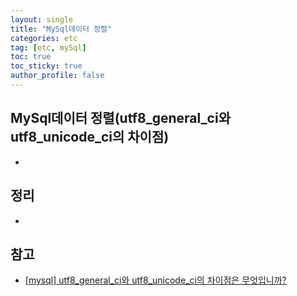 ```yaml
---
layout: single
title: "MySql데이터 정렬"
categories: etc
tag: [etc, mySql]
toc: true
toc_sticky: true
author_profile: false
---
```

## MySql데이터 정렬(utf8_general_ci와 utf8_unicode_ci의 차이점)

* 



## 정리

* 



## 참고

* <a href="http://daplus.net/mysql-utf8_general_ci%EC%99%80-utf8_unicode_ci%EC%9D%98-%EC%B0%A8%EC%9D%B4%EC%A0%90%EC%9D%80-%EB%AC%B4%EC%97%87%EC%9E%85%EB%8B%88%EA%B9%8C/" target="_blank">[mysql] utf8_general_ci와 utf8_unicode_ci의 차이점은 무엇입니까?</a>


